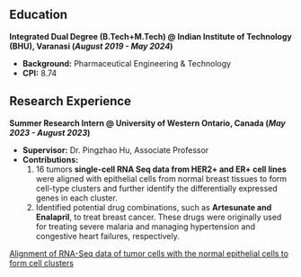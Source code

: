 ## **Education**  
**Integrated Dual Degree (B.Tech+M.Tech) @ Indian Institute of Technology (BHU), Varanasi (_August 2019 - May 2024_)**
- **Background:** Pharmaceutical Engineering & Technology
- **CPI:** 8.74   

## **Research Experience**  
**Summer Research Intern @ University of Western Ontario, Canada (_May 2023 - August 2023_)**   
- **Supervisor:** Dr. Pingzhao Hu, Associate Professor  
- **Contributions:**
  1. 16 tumors **single-cell RNA Seq data from HER2+ and ER+ cell lines** were aligned with epithelial cells from normal breast tissues to form cell-type clusters and further identify the differentially expressed genes in each cluster.  
  2. Identified potential drug combinations, such as **Artesunate and Enalapril**, to treat breast cancer. These drugs were originally used for treating severe malaria and managing hypertension and congestive heart failures, respectively.

[Alignment of RNA-Seq data of tumor cells with the normal epithelial cells to form cell clusters](/asset/img/UWO.jpg)
  
  
